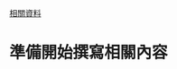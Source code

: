 [相關資料](https://medium.com/@dboyliao/python-%E8%B6%85%E5%A5%BD%E7%94%A8%E6%A8%99%E6%BA%96%E5%87%BD%E5%BC%8F%E5%BA%AB-argparse-4eab2e9dcc69)
# 準備開始撰寫相關內容

